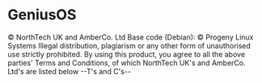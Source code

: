 # GeniusOS
© NorthTech UK and AmberCo. Ltd
Base code (Debian): © Progeny Linux Systems
Illegal distribution, plagiarism or any other form of unauthorised use strictly prohibited.
By using this product, you agree to all the above parties' Terms and Conditions, of which NorthTech UK's and AmberCo.  Ltd's are listed below
--T's and C's--
